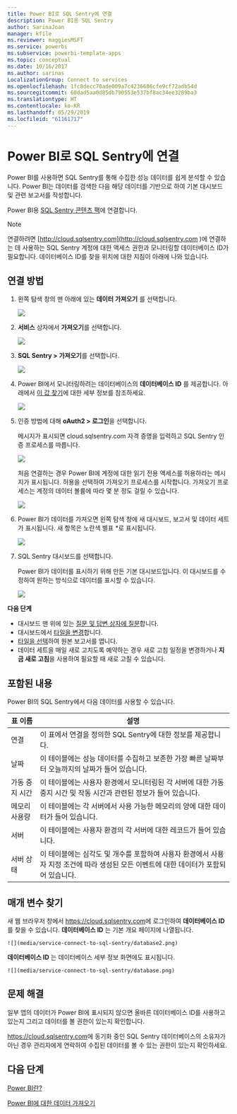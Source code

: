 ```yaml
---
title: Power BI로 SQL Sentry에 연결
description: Power BI용 SQL Sentry
author: SarinaJoan
manager: kfile
ms.reviewer: maggiesMSFT
ms.service: powerbi
ms.subservice: powerbi-template-apps
ms.topic: conceptual
ms.date: 10/16/2017
ms.author: sarinas
LocalizationGroup: Connect to services
ms.openlocfilehash: 1fc8decc70ade009a7c4236686cfe9cf72adb54d
ms.sourcegitcommit: 60dad5aa0d85db790553e537bf8ac34ee3289ba3
ms.translationtype: HT
ms.contentlocale: ko-KR
ms.lasthandoff: 05/29/2019
ms.locfileid: "61161717"
---
```

# <a name="connect-to-sql-sentry-with-power-bi"></a>Power BI로 SQL Sentry에 연결
Power BI를 사용하면 SQL Sentry를 통해 수집한 성능 데이터를 쉽게 분석할 수 있습니다. Power BI는 데이터를 검색한 다음 해당 데이터를 기반으로 하여 기본 대시보드 및 관련 보고서를 작성합니다.

Power BI용 [SQL Sentry 콘텐츠 팩](https://app.powerbi.com/groups/me/getdata/services/sql-sentry)에 연결합니다.

>[!NOTE]
>연결하려면 [http://cloud.sqlsentry.com](http://cloud.sqlsentry.com )에 연결하는 데 사용하는 SQL Sentry 계정에 대한 액세스 권한과 모니터링할 데이터베이스 ID가 필요합니다.  데이터베이스 ID를 찾을 위치에 대한 지침이 아래에 나와 있습니다.

## <a name="how-to-connect"></a>연결 방법
1. 왼쪽 탐색 창의 맨 아래에 있는 **데이터 가져오기** 를 선택합니다.
   
   ![](media/service-connect-to-sql-sentry/pbi_getdata.png)
2. **서비스** 상자에서 **가져오기**를 선택합니다.
   
   ![](media/service-connect-to-sql-sentry/pbi_getservices.png) 
3. **SQL Sentry \> 가져오기**를 선택합니다.
   
   ![](media/service-connect-to-sql-sentry/sqlsentry.png)
4. Power BI에서 모니터링하려는 데이터베이스의 **데이터베이스 ID** 를 제공합니다. 아래에서 [이 값 찾기](#FindingParams)에 대한 세부 정보를 참조하세요.
   
   ![](media/service-connect-to-sql-sentry/img2400.png)
5. 인증 방법에 대해 **oAuth2 \> 로그인**을 선택합니다.
   
   메시지가 표시되면 cloud.sqlsentry.com 자격 증명을 입력하고 SQL Sentry 인증 프로세스를 따릅니다.
   
   ![](media/service-connect-to-sql-sentry/img6400.png)
   
   처음 연결하는 경우 Power BI에 계정에 대한 읽기 전용 액세스를 허용하라는 메시지가 표시됩니다. 허용을 선택하여 가져오기 프로세스를 시작합니다.  가져오기 프로세스는 계정의 데이터 볼륨에 따라 몇 분 정도 걸릴 수 있습니다.
   
   ![](media/service-connect-to-sql-sentry/img7400.png)
6. Power BI가 데이터를 가져오면 왼쪽 탐색 창에 새 대시보드, 보고서 및 데이터 세트가 표시됩니다. 새 항목은 노란색 별표 \*로 표시됩니다.
   
   ![](media/service-connect-to-sql-sentry/img8200.png)
7. SQL Sentry 대시보드를 선택합니다.
   
   Power BI가 데이터를 표시하기 위해 만든 기본 대시보드입니다. 이 대시보드를 수정하여 원하는 방식으로 데이터를 표시할 수 있습니다.
   
   ![](media/service-connect-to-sql-sentry/img9dashboard800.png)

**다음 단계**

* 대시보드 맨 위에 있는 [질문 및 답변 상자에 질문](consumer/end-user-q-and-a.md)합니다.
* 대시보드에서 [타일을 변경](service-dashboard-edit-tile.md)합니다.
* [타일을 선택](consumer/end-user-tiles.md)하여 원본 보고서를 엽니다.
* 데이터 세트을 매일 새로 고치도록 예약하는 경우 새로 고침 일정을 변경하거나 **지금 새로 고침**을 사용하여 필요할 때 새로 고칠 수 있습니다.

## <a name="whats-included"></a>포함된 내용
Power BI의 SQL Sentry에서 다음 데이터를 사용할 수 있습니다.

| 표 이름 | 설명 |
| --- | --- |
| 연결 |이 표에서 연결을 정의한 SQL Sentry에 대한 정보를 제공합니다. |
| 날짜<br /> |이 테이블에는 성능 데이터를 수집하고 보존한 가장 빠른 날짜부터 오늘까지의 날짜가 들어 있습니다. |
| 가동 중지 시간<br /> |이 테이블에는 사용자 환경에서 모니터링된 각 서버에 대한 가동 중지 시간 및 작동 시간과 관련된 정보가 들어 있습니다. |
| 메모리 사용량<br /> |이 테이블에는 각 서버에서 사용 가능한 메모리의 양에 대한 데이터가 들어 있습니다.<br /> |
| 서버<br /> |이 테이블에는 사용자 환경의 각 서버에 대한 레코드가 들어 있습니다. |
| 서버 상태<br /> |이 테이블에는 심각도 및 개수를 포함하여 사용자 환경에서 사용자 지정 조건에 따라 생성된 모든 이벤트에 대한 데이터가 포함되어 있습니다. |

<a name="FindingParams"></a>

## <a name="finding-parameters"></a>매개 변수 찾기
새 웹 브라우저 창에서 <https://cloud.sqlsentry.com>에 로그인하여 **데이터베이스 ID**를 찾을 수 있습니다.  **데이터베이스 ID** 는 기본 개요 페이지에 나열됩니다.

    ![](media/service-connect-to-sql-sentry/database2.png)

**데이터베이스 ID** 는 데이터베이스 세부 정보 화면에도 표시됩니다.

    ![](media/service-connect-to-sql-sentry/database.png)


## <a name="troubleshooting"></a>문제 해결
일부 앱의 데이터가 Power BI에 표시되지 않으면 올바른 데이터베이스 ID를 사용하고 있는지 그리고 데이터를 볼 권한이 있는지 확인합니다. 

<https://cloud.sqlsentry.com>에 동기화 중인 SQL Sentry 데이터베이스의 소유자가 아닌 경우 관리자에게 연락하여 수집된 데이터를 볼 수 있는 권한이 있는지 확인하세요.

## <a name="next-steps"></a>다음 단계
[Power BI란?](power-bi-overview.md)

[Power BI에 대한 데이터 가져오기](service-get-data.md)

